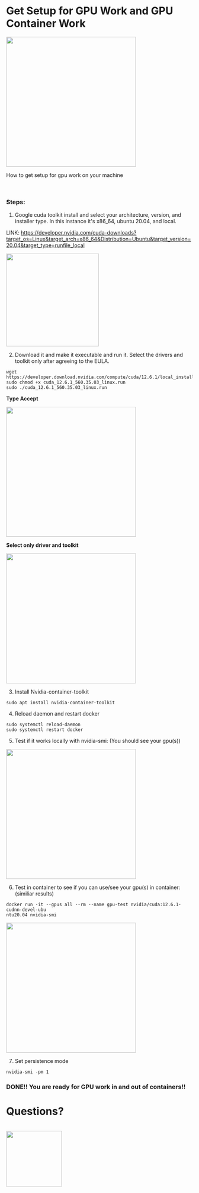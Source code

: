 # Get Setup for GPU Work and GPU Container Work
<img src="https://github.com/user-attachments/assets/424030a6-be7f-45f3-900e-cef7cf511883" width="350">

How to get setup for gpu work on your machine

<br>


### Steps: 
1. Google cuda toolkit install and select your architecture, version, and installer type. In this instance it's x86_64, ubuntu 20.04, and local.

LINK: https://developer.nvidia.com/cuda-downloads?target_os=Linux&target_arch=x86_64&Distribution=Ubuntu&target_version=20.04&target_type=runfile_local

<img src="https://github.com/user-attachments/assets/1f6bfb0f-dbe1-4e68-a629-e30167f3a555"  height="250">

2. Download it and make it executable and run it. Select the drivers and toolkit only after agreeing to the EULA.

```
wget https://developer.download.nvidia.com/compute/cuda/12.6.1/local_installers/cuda_12.6.1_560.35.03_linux.run
sudo chmod +x cuda_12.6.1_560.35.03_linux.run
sudo ./cuda_12.6.1_560.35.03_linux.run
```

**Type Accept**

<img src="https://github.com/user-attachments/assets/99e022eb-d858-42b1-902d-625d941ca025" width="350">

**Select only driver and toolkit**

<img src="https://github.com/user-attachments/assets/b8073611-5165-4458-b55d-2301dbce6fb0" width="350">



3. Install Nvidia-container-toolkit
```
sudo apt install nvidia-container-toolkit
```

4. Reload daemon and restart docker
```
sudo systemctl reload-daemon
sudo systemctl restart docker
```

5. Test if it works locally with nvidia-smi: (You should see your gpu(s))
<img src="https://github.com/user-attachments/assets/33029c76-39f6-467c-bee5-c91d343f0d2f" width="350">

6. Test in container to see if you can use/see your gpu(s) in container: (similiar results)
```
docker run -it --gpus all --rm --name gpu-test nvidia/cuda:12.6.1-cudnn-devel-ubu
ntu20.04 nvidia-smi
```
<img src="https://github.com/user-attachments/assets/1bb4d845-b16a-4512-9597-897ac1dc50b2" width="350">


7. Set persistence mode
```
nvidia-smi -pm 1
```
### DONE!! You are ready for GPU work in and out of containers!!

# Questions?
<br>
<img src="https://github.com/user-attachments/assets/710669b1-49b7-4936-834c-c523781db754"  height="150">
